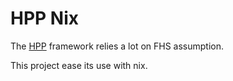 # HPP Nix

The [HPP](https://github.com/humanoid-path-planner/) framework relies a lot on FHS assumption.

This project ease its use with nix.
